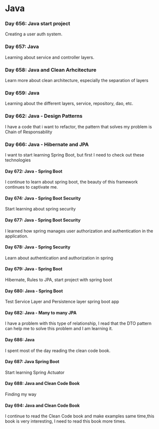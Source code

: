 # Java

### Day 656: Java start project

Creating a user auth system.

### Day 657: Java

Learning about service and controller layers.

### Day 658: Java and Clean Arhcitecture

Learn more about clean architecture, especially the separation of layers

### Day 659: Java

Learning about the different layers, service, repository, dao, etc.

### Day 662: Java - Design Patterns

I have a code that i want to refactor, the pattern that solves my problem is Chain of
Responsability

### Day 666: Java - Hibernate and JPA

I want to start learning Spring Boot, but first I need to check out these technologies

#### Day 672: Java - Spring Boot

I continue to learn about spring boot, the beauty of this framework continues to captivate
me.

#### Day 674: Java - Spring Boot Security

Start learning about spring security

#### Day 677: Java - Spring Boot Security

I learned how spring manages user authorization and authentication in the application.

#### Day 678: Java - Spring Security

Learn about authentication and authorization in spring

#### Day 679: Java - Spring Boot

Hibernate, Rules to JPA, start project with spring boot

#### Day 680: Java - Spring Boot

Test Service Layer and Persistence layer spring boot app

#### Day 682: Java - Many to many JPA

I have a problem with this type of relationship, I read that the DTO pattern can help me
to solve this problem and I am learning it.

#### Day 686: Java

I spent most of the day reading the clean code book.

#### Day 687: Java Spring Boot

Start learning Spring Actuator

#### Day 688: Java and Clean Code Book

Finding my way

#### Day 694: Java and Clean Code Book

I continue to read the Clean Code book and make examples same time,this book is very
interesting, I need to read this book more times.